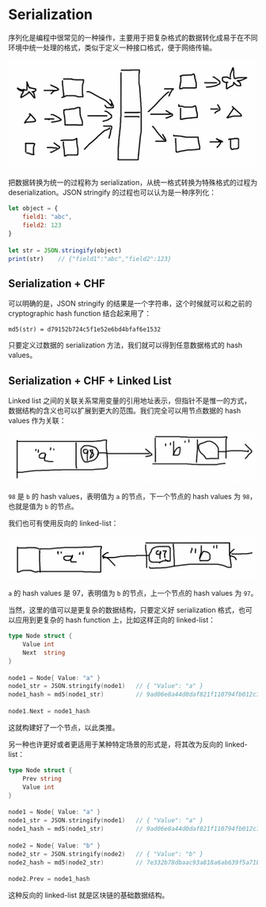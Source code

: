 # Serialization

序列化是编程中很常见的一种操作，主要用于把复杂格式的数据转化成易于在不同环境中统一处理的格式，类似于定义一种接口格式，便于网络传输。

![50](./assets/9.png)

把数据转换为统一的过程称为 serialization，从统一格式转换为特殊格式的过程为 deserialization。JSON stringify 的过程也可以认为是一种序列化：

``` javascript
let object = {
    field1: "abc",
    field2: 123
}

let str = JSON.stringify(object)    
print(str)    // {"field1":"abc","field2":123}
```

## Serialization + CHF

可以明确的是，JSON stringify 的结果是一个字符串，这个时候就可以和之前的 cryptographic hash function 结合起来用了：

```
md5(str) = d79152b724c5f1e52e6bd4bfaf6e1532
```

只要定义过数据的 serialization 方法，我们就可以得到任意数据格式的 hash values。

## Serialization + CHF + Linked List

Linked list 之间的关联关系常用变量的引用地址表示，但指针不是惟一的方式，数据结构的含义也可以扩展到更大的范围。我们完全可以用节点数据的 hash values 作为关联：

![50](./assets/10.png)

`98` 是 `b` 的 hash values，表明值为 `a` 的节点，下一个节点的 hash values 为 `98`，也就是值为 `b` 的节点。

我们也可有使用反向的 linked-list：

![50](./assets/11.png)

`a` 的 hash values 是 97，表明值为 `b` 的节点，上一个节点的 hash values 为 `97`。

当然，这里的值可以是更复杂的数据结构，只要定义好 serialization 格式，也可以应用到更复杂的 hash function 上，比如这样正向的 linked-list：

``` go javascript
type Node struct {
	Value int
	Next  string
}

node1 = Node{ Value: "a" }
node1_str = JSON.stringify(node1)   // { "Value": "a" }
node1_hash = md5(node1_str)         // 9ad06e8a44d0daf821f110794fb012c7

node1.Next = node1_hash
```

这就构建好了一个节点，以此类推。

另一种也许更好或者更适用于某种特定场景的形式是，将其改为反向的 linked-list：

``` go javascript
type Node struct {
    Prev string
	Value int
}

node1 = Node{ Value: "a" }
node1_str = JSON.stringify(node1)   // { "Value": "a" }
node1_hash = md5(node1_str)         // 9ad06e8a44d0daf821f110794fb012c7

node2 = Node{ Value: "b" }
node2_str = JSON.stringify(node2)   // { "Value": "b" }
node2_hash = md5(node2_str)         // 7e332b78dbaac93a818a6ab639f5a71b

node2.Prev = node1_hash
```

这种反向的 linked-list 就是区块链的基础数据结构。 
